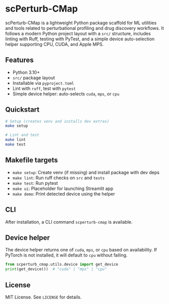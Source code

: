 # scPerturb-CMap

scPerturb-CMap is a lightweight Python package scaffold for ML utilities and tools related to perturbational profiling and drug discovery workflows. It follows a modern Python project layout with a `src/` structure, includes linting with Ruff, testing with PyTest, and a simple device auto-selection helper supporting CPU, CUDA, and Apple MPS.

## Features
- Python 3.10+
- `src/` package layout
- Installable via `pyproject.toml`
- Lint with `ruff`, test with `pytest`
- Simple device helper: auto-selects `cuda`, `mps`, or `cpu`

## Quickstart

```bash
# Setup (creates venv and installs dev extras)
make setup

# Lint and test
make lint
make test
```

## Makefile targets
- `make setup`: Create venv (if missing) and install package with dev deps
- `make lint`: Run ruff checks on `src` and `tests`
- `make test`: Run pytest
- `make ui`: Placeholder for launching Streamlit app
- `make demo`: Print detected device using the helper

## CLI
After installation, a CLI command `scperturb-cmap` is available.

## Device helper
The device helper returns one of `cuda`, `mps`, or `cpu` based on availability. If PyTorch is not installed, it will default to `cpu` without failing.

```python
from scperturb_cmap.utils.device import get_device
print(get_device())  # "cuda" | "mps" | "cpu"
```

## License
MIT License. See `LICENSE` for details.
